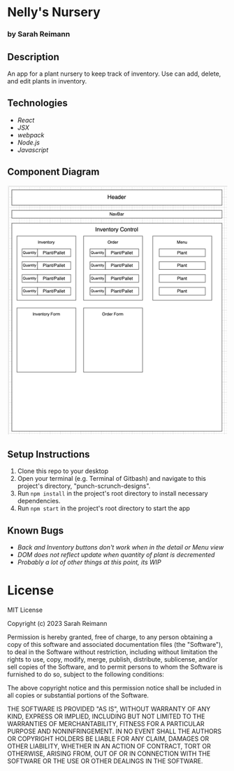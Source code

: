 # Nelly's Nursery

### by Sarah Reimann

## Description

An app for a plant nursery to keep track of inventory. Use can add, delete, and edit plants in inventory. 

## Technologies
* _React_
* _JSX_
* _webpack_
* _Node.js_
* _Javascript_

## Component Diagram
![photo of app design](./src/img/component-diagram.png)

## Setup Instructions
1. Clone this repo to your desktop
2. Open your terminal (e.g. Terminal of Gitbash) and navigate to this project's directory, "punch-scrunch-designs".
3. Run ```npm install``` in the project's root directory to install necessary dependencies.
4. Run ```npm start``` in the project's root directory to start the app 

## Known Bugs 
* _Back and Inventory buttons don't work when in the detail or Menu view_
* _DOM does not reflect update when quantity of plant is decremented_
* _Probably a lot of other things at this point, its  WIP_

# License

MIT License

Copyright (c) 2023 Sarah Reimann

Permission is hereby granted, free of charge, to any person obtaining a copy of this software and associated documentation files (the "Software"), to deal in the Software without restriction, including without limitation the rights to use, copy, modify, merge, publish, distribute, sublicense, and/or sell copies of the Software, and to permit persons to whom the Software is furnished to do so, subject to the following conditions:

The above copyright notice and this permission notice shall be included in all copies or substantial portions of the Software.

THE SOFTWARE IS PROVIDED "AS IS", WITHOUT WARRANTY OF ANY KIND, EXPRESS OR IMPLIED, INCLUDING BUT NOT LIMITED TO THE WARRANTIES OF MERCHANTABILITY, FITNESS FOR A PARTICULAR PURPOSE AND NONINFRINGEMENT. IN NO EVENT SHALL THE AUTHORS OR COPYRIGHT HOLDERS BE LIABLE FOR ANY CLAIM, DAMAGES OR OTHER LIABILITY, WHETHER IN AN ACTION OF CONTRACT, TORT OR OTHERWISE, ARISING FROM, OUT OF OR IN CONNECTION WITH THE SOFTWARE OR THE USE OR OTHER DEALINGS IN THE SOFTWARE.